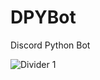 # DPYBot
Discord Python Bot
<!-- Divider Color #3776ab -->
![Divider 1]("./src/assets/docs/dividers1.png")

